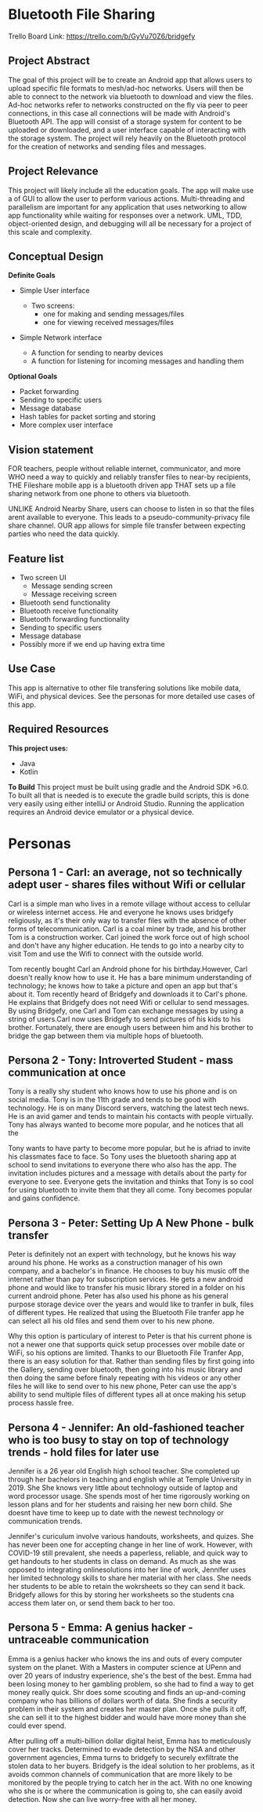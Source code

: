 # Bluetooth File Sharing

Trello Board Link: https://trello.com/b/GyVu70Z6/bridgefy

## Project Abstract

The goal of this project will be to create an Android app that allows users to upload
specific file formats to mesh/ad-hoc networks. Users will then be able to connect to the network via bluetooth
to download and view the files. Ad-hoc networks refer to networks constructed on the fly via peer to
peer connections, in this case all connections will be made with Android's Bluetooth API. The app will 
consist of a storage system for content to be uploaded or downloaded, and a user interface capable of 
interacting with the storage system. The project will rely heavily on the Bluetooth protocol for the creation 
of networks and sending files and messages.

## Project Relevance

This project will likely include all the education goals. The app will make use a of GUI to
allow the user to perform various actions. Multi-threading and parallelism are important for any
application that uses networking to allow app functionality while waiting for responses over a network.
UML, TDD, object-oriented design, and debugging will all be necessary for a project of this scale and
complexity.

## Conceptual Design

**Definite Goals**
* Simple User interface
    *  Two screens:
       - one for making and sending messages/files
       - one for viewing received messages/files

* Simple Network interface
    - A function for sending to nearby devices
    - A function for listening for incoming messages and handling them

**Optional Goals**
- Packet forwarding
- Sending to specific users
- Message database
- Hash tables for packet sorting and storing
- More complex user interface
 
##  Vision statement
FOR teachers, people without reliable internet, communicator, and more WHO need a way to quickly and 
reliably transfer files to near-by recipients, THE Fileshare mobile app is a bluetooth driven app
THAT sets up a file sharing network from one phone to others via bluetooth.

UNLIKE Android Nearby Share, users can choose to listen in so that the files arent available to 
everyone. This leads to a pseudo-community-privacy file share channel. OUR app allows for simple file
transfer between expecting parties who need the data quickly.

##  Feature list
* Two screen UI
   - Message sending screen
   - Message receiving screen
* Bluetooth send functionality
* Bluetooth receive functionality
* Bluetooth forwarding functionality
* Sending to specific users
* Message database
* Possibly more if we end up having extra time

## Use Case

This app is alternative to other file transfering solutions like mobile data, WiFi, and physical devices. See the personas for more detailed use cases of this app.

## Required Resources

**This project uses:**
* Java
* Kotlin

**To Build**
This project must be built using gradle and the Android SDK >6.0. To built all that is needed is to execute the 
gradle build scripts, this is done very easily using either intelliJ or Android Studio. Running the application
requires an Android device emulator or a physical device. 


# Personas

## Persona 1 - Carl: an average, not so technically adept user - shares files without Wifi or cellular

Carl is a simple man who lives in a remote village without access to cellular or wireless internet access. He and everyone he knows uses bridgefy religiously, 
as it's their only way to transfer files with the absence of other forms of telecommunication. Carl is a coal miner by trade, and his brother Tom is a 
construction worker. Carl joined the work force out of high school and don't have any higher education. He tends to go into a nearby city to visit Tom and use the Wifi to connect with the outside world.

Tom recently bought Carl an Android phone for his birthday.However, Carl doesn't really know how to use it.
He has a bare minimum understanding of technology; he knows how to take a picture and open an app but that's about it. 
Tom recently heard of Bridgefy and downloads it to Carl's phone. He explains that Bridgefy does not need Wifi or cellular to send messages.
By using Bridgefy, one Carl and Tom can exchange messages by using a string of users.Carl now uses Bridgefy to send 
pictures of his kids to his brother. Fortunately, there are enough users between him and his brother to bridge the gap between them via multiple hops of bluetooth. 

## Persona 2 - Tony: Introverted Student - mass communication at once

Tony is a really shy student who knows how to use his phone and is on social media. Tony is in the 11th grade and tends to be good with technology.
He is on many Discord servers, watching the latest tech news. He is an avid gamer and tends to maintain his contacts with people virtually. 
Tony has always wanted to become more popular, and he notices that all the 

Tony wants to have party to become more popular, but he is afriad to invite his classmates face to face. So Tony uses the bluetooth sharing app
at school to send invitations to everyone there who also has the app. The invitation includes pictures and a message
with details about the party for everyone to see. Everyone gets the invitation and thinks that Tony is so cool for using
bluetooth to invite them that they all come. Tony becomes popular and gains confidence.

## Persona 3 - Peter: Setting Up A New Phone - bulk transfer

Peter is definitely not an expert with technology, but he knows his way around his phone. He works as a construction manager of his own company, 
and a bachelor's in finance. He chooses to buy his music off the internet rather than pay for subscription services. 
He gets a new android phone and would like to transfer his music library stored in a folder on his current android phone. 
Peter has also used his phone as his general purpose storage device over the years and would like to tranfer in bulk, files of different types. 
He realized that using the Bluetooth File tranfer app he can select all his old files and send them over to his new phone.

Why this option is particulary of interest to Peter is that his current phone is not a newer one that supports quick 
setup processes over mobile date or WiFi, so his options are limited. Thanks to our Bluetooth File Tranfer App, there is
an easy solution for that. Rather than sending files by first going into the Gallery, sending over bluetooth, then 
going into his music library and then doing the same before finaly repeating with his videos or any other files he will
like to send over to his new phone, Peter can use the app's ability to send multiple files of different types all at once
making his setup process hassle free.

## Persona 4 - Jennifer: An old-fashioned teacher who is too busy to stay on top of technology trends - hold files for later use

Jennifer is a 26 year old English high school teacher. She completed up through her bachelors in teaching and english
while at Temple University in 2019. She  She knows very little about technology outside of laptop and word processor usage. 
She spends most of her time rigorously working on lesson plans and for her students and raising her new born child. 
She doesnt have time to keep up to date with the newest technology or communication trends. 

Jennifer's curiculum involve various handouts, worksheets, and quizes. She has never been one for accepting change in her line of
work. However, with COVID-19 still prevalent, she needs a paperless, reliable, and quick way to get handouts to her students in class on demand.
As much as she was opposed to integrating onlinesolutions into her line of work, Jennifer uses her limited technology skills to share her material with her class. She needs her students to be able to retain the wokrsheets so they can send it back. Bridgefy allows for this by storing her worksheets so the students cna access them later on, or send them back to her too. 

## Persona 5 - Emma: A genius hacker - untraceable communication

Emma is a genius hacker who knows the ins and outs of every computer system on the planet. With a Masters in computer science at UPenn and over 20 years of industry experience, she's the best of the best. Emma had been losing money to her gambling problem, so she had to find a way to get money really quick. Shr does some scouting and finds an up-and-coming company who has billions of dollars worth of data. She finds a security problem in their system and creates her master plan. Once she pulls it off,
she can sell it to the highest bidder and would have more money than she could ever spend. 

After pulling off a multi-billion dollar digital heist, Emma has to meticulously cover her tracks. Determined to evade detection by the NSA and other government agencies, Emma turns to bridgefy to securely exfiltrate the stolen data to her buyers. Bridgefy is the ideal solution to her problems, as it avoids common channels of communication that are more likely to be monitored by the people trying to catch her in the act. With no one knowing who she is or where the communication is going to, she can easily avoid detection. Now she can live worry-free with all her money.
